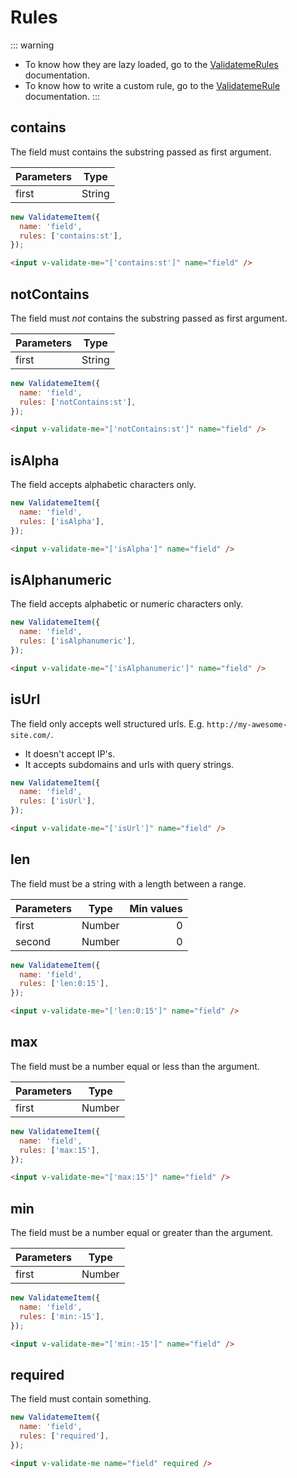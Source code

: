# Rules

::: warning
- To know how they are lazy loaded, go to the [ValidatemeRules](/api/core/validateme-rules.html) documentation.
- To know how to write a custom rule, go to the [ValidatemeRule](/api/core/validateme-rule.html) documentation.
:::

## contains

The field must contains the substring passed as first argument.

| Parameters | Type   |
| ---------- | :----: |
| first      | String |

<tabs>
<tab name="vanilla">

```js
new ValidatemeItem({
  name: 'field',
  rules: ['contains:st'],
});
```

</tab>
<tab name="vue">

```html
<input v-validate-me="['contains:st']" name="field" />
```

</tab>
</tabs>

## notContains

The field must _not_ contains the substring passed as first argument.

| Parameters | Type   |
| ---------- | :----: |
| first      | String |

<tabs>
<tab name="vanilla">

```js
new ValidatemeItem({
  name: 'field',
  rules: ['notContains:st'],
});
```

</tab>
<tab name="vue">

```html
<input v-validate-me="['notContains:st']" name="field" />
```

</tab>
</tabs>

## isAlpha

The field accepts alphabetic characters only.

<tabs>
<tab name="vanilla">

```js
new ValidatemeItem({
  name: 'field',
  rules: ['isAlpha'],
});
```

</tab>
<tab name="vue">

```html
<input v-validate-me="['isAlpha']" name="field" />
```

</tab>
</tabs>

## isAlphanumeric

The field accepts alphabetic or numeric characters only.

<tabs>
<tab name="vanilla">

```js
new ValidatemeItem({
  name: 'field',
  rules: ['isAlphanumeric'],
});
```

</tab>
<tab name="vue">

```html
<input v-validate-me="['isAlphanumeric']" name="field" />
```

</tab>
</tabs>

## isUrl

The field only accepts well structured urls. E.g. `http://my-awesome-site.com/`.

- It doesn't accept IP's.
- It accepts subdomains and urls with query strings.

<tabs>
<tab name="vanilla">

```js
new ValidatemeItem({
  name: 'field',
  rules: ['isUrl'],
});
```

</tab>
<tab name="vue">

```html
<input v-validate-me="['isUrl']" name="field" />
```

</tab>
</tabs>

## len

The field must be a string with a length between a range.

| Parameters | Type   | Min values |
| ---------- | :----: | ---------: |
| first      | Number | 0          |
| second     | Number | 0          |

<tabs>
<tab name="vanilla">

```js
new ValidatemeItem({
  name: 'field',
  rules: ['len:0:15'],
});
```

</tab>
<tab name="vue">

```html
<input v-validate-me="['len:0:15']" name="field" />
```

</tab>
</tabs>

## max

The field must be a number equal or less than the argument.

| Parameters | Type   |
| ---------- | :----: |
| first      | Number |

<tabs>
<tab name="vanilla">

```js
new ValidatemeItem({
  name: 'field',
  rules: ['max:15'],
});
```

</tab>
<tab name="vue">

```html
<input v-validate-me="['max:15']" name="field" />
```

</tab>
</tabs>

## min

The field must be a number equal or greater than the argument.

| Parameters | Type   |
| ---------- | :----: |
| first      | Number |

<tabs>
<tab name="vanilla">

```js
new ValidatemeItem({
  name: 'field',
  rules: ['min:-15'],
});
```

</tab>
<tab name="vue">

```html
<input v-validate-me="['min:-15']" name="field" />
```

</tab>
</tabs>

## required

The field must contain something.

<tabs>
<tab name="vanilla">

```js
new ValidatemeItem({
  name: 'field',
  rules: ['required'],
});
```

</tab>
<tab name="vue">

```html
<input v-validate-me name="field" required />
```

</tab>
</tabs>
